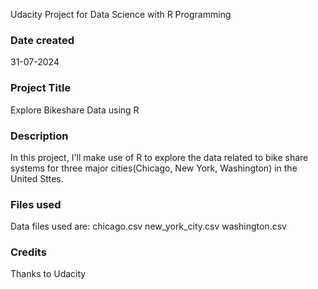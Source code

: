 Udacity Project for Data Science with R Programming

### Date created
31-07-2024

### Project Title
Explore Bikeshare Data using R

### Description
In this project, I'll make use of R to explore the data related to bike share systems for three major cities(Chicago, New York, Washington) in the United Sttes.

### Files used
Data files used are:
chicago.csv
new_york_city.csv
washington.csv

### Credits
Thanks to Udacity

